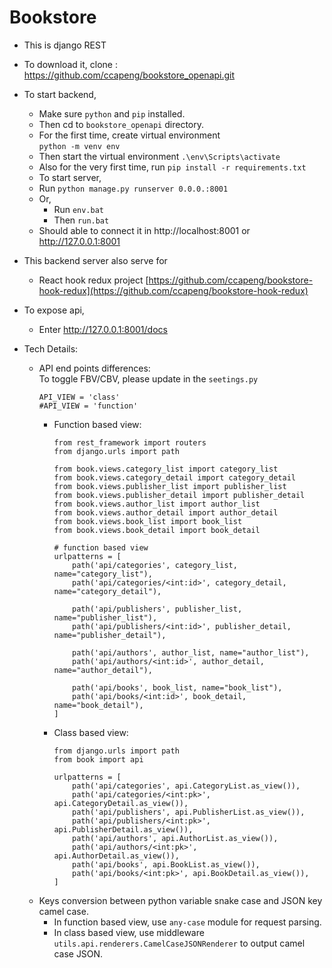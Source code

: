 # Bookstore

- This is django REST

- To download it, clone : https://github.com/ccapeng/bookstore_openapi.git

- To start backend,
	- Make sure `python` and `pip` installed.
	- Then cd to `bookstore_openapi` directory.
	- For the first time, create virtual environment  
		`python -m venv env`
	- Then start the virtual environment `.\env\Scripts\activate`
	- Also for the very first time, run `pip install -r requirements.txt`
	- To start server, 
    - Run `python manage.py runserver 0.0.0.:8001`
    - Or,
      - Run `env.bat`
      - Then `run.bat`
	- Should able to connect it in http://localhost:8001 or http://127.0.0.1:8001
			
- This backend server also serve for
	- React hook redux project [https://github.com/ccapeng/bookstore-hook-redux](https://github.com/ccapeng/bookstore-hook-redux)
  
- To expose api, 
  - Enter http://127.0.0.1:8001/docs

- Tech Details:
  - API end points differences:  
    To toggle FBV/CBV, please update in the `seetings.py`
    ```
    API_VIEW = 'class'
    #API_VIEW = 'function'
    ```
    - Function based view:
        ```
        from rest_framework import routers
        from django.urls import path

        from book.views.category_list import category_list
        from book.views.category_detail import category_detail
        from book.views.publisher_list import publisher_list
        from book.views.publisher_detail import publisher_detail
        from book.views.author_list import author_list
        from book.views.author_detail import author_detail
        from book.views.book_list import book_list
        from book.views.book_detail import book_detail

        # function based view
        urlpatterns = [ 
            path('api/categories', category_list, name="category_list"),
            path('api/categories/<int:id>', category_detail, name="category_detail"),

            path('api/publishers', publisher_list, name="publisher_list"),
            path('api/publishers/<int:id>', publisher_detail, name="publisher_detail"),

            path('api/authors', author_list, name="author_list"),
            path('api/authors/<int:id>', author_detail, name="author_detail"),

            path('api/books', book_list, name="book_list"),
            path('api/books/<int:id>', book_detail, name="book_detail"),
        ]
        ```
    - Class based view:
        ```
        from django.urls import path
        from book import api

        urlpatterns = [ 
            path('api/categories', api.CategoryList.as_view()),
            path('api/categories/<int:pk>', api.CategoryDetail.as_view()),
            path('api/publishers', api.PublisherList.as_view()),
            path('api/publishers/<int:pk>', api.PublisherDetail.as_view()),
            path('api/authors', api.AuthorList.as_view()),
            path('api/authors/<int:pk>', api.AuthorDetail.as_view()),
            path('api/books', api.BookList.as_view()),
            path('api/books/<int:pk>', api.BookDetail.as_view()),
        ]
        ```
  - Keys conversion between python variable snake case and JSON key camel case.
    - In function based view, use `any-case` module for request parsing.
    - In class based view, use middleware `utils.api.renderers.CamelCaseJSONRenderer` to output camel case JSON.